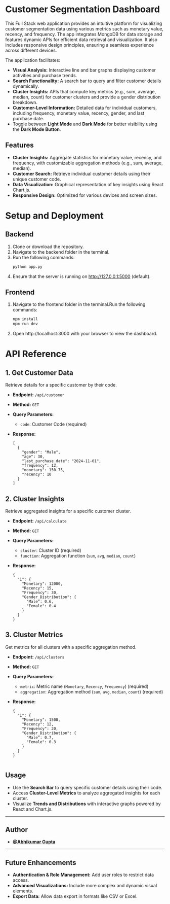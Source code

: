 # Customer Segmentation Dashboard  

This Full Stack web application provides an intuitive platform for visualizing customer segmentation data using various metrics such as monetary value, recency, and frequency. The app integrates MongoDB for data storage and features dynamic APIs for efficient data retrieval and visualization. It also includes responsive design principles, ensuring a seamless experience across different devices.

The application facilitates:  
- **Visual Analysis:** Interactive line and bar graphs displaying customer activities and purchase trends.  
- **Search Functionality:** A search bar to query and filter customer details dynamically.  
- **Cluster Insights:** APIs that compute key metrics (e.g., sum, average, median, count) for customer clusters and provide a gender distribution breakdown.  
- **Customer-Level Information:** Detailed data for individual customers, including frequency, monetary value, recency, gender, and last purchase date.  
- Toggle between **Light Mode** and **Dark Mode** for better visibility using the **Dark Mode Button**.  
## Features  
- **Cluster Insights:** Aggregate statistics for monetary value, recency, and frequency, with customizable aggregation methods (e.g., sum, average, median).  
- **Customer Search:** Retrieve individual customer details using their unique customer code.  
- **Data Visualization:** Graphical representation of key insights using React Chart.js.  
- **Responsive Design:** Optimized for various devices and screen sizes.  

# Setup and Deployment  

## Backend  
1. Clone or download the repository.  
2. Navigate to the backend folder in the terminal.  
3. Run the following commands:  
   ```bash
   python app.py
4. Ensure that the server is running on http://127.0.0.1:5000 (default).


## Frontend
1. Navigate to the frontend folder in the terminal.Run the following commands:
   ```bash
   npm install
   npm run dev 
5. Open http://localhost:3000 with your browser to view the dashboard.



# API Reference  

## 1. Get Customer Data  
Retrieve details for a specific customer by their code.  

- **Endpoint:** `/api/customer`  
- **Method:** `GET`  
- **Query Parameters:**  
  - `code`: Customer Code (required)  

- **Response:**  
  ```<json>
  [
    {
      "gender": "Male",
      "age": 30,
      "last_purchase_date": "2024-11-01",
      "frequency": 12,
      "monetary": 150.75,
      "recency": 10
    }
  ]

## 2. Cluster Insights  
Retrieve aggregated insights for a specific customer cluster.  

- **Endpoint:** `/api/calculate`  
- **Method:** `GET`  
- **Query Parameters:**  
  - `cluster`: Cluster ID (required)  
  - `function`: Aggregation function (`sum`, `avg`, `median`, `count`)  

- **Response:**  
  ```<json>
  {
    "1": {
      "Monetary": 12000,
      "Recency": 15,
      "Frequency": 30,
      "Gender_Distribution": {
        "Male": 0.6,
        "Female": 0.4
      }
    }
  }

## 3. Cluster Metrics  
Get metrics for all clusters with a specific aggregation method.  

- **Endpoint:** `/api/clusters`  
- **Method:** `GET`  
- **Query Parameters:**  
  - `metric`: Metric name (`Monetary`, `Recency`, `Frequency`) (required)  
  - `aggregation`: Aggregation method (`sum`, `avg`, `median`, `count`) (required)  

- **Response:**  
  ```<json>
  {
    "1": {
      "Monetary": 1500,
      "Recency": 12,
      "Frequency": 20,
      "Gender_Distribution": {
        "Male": 0.7,
        "Female": 0.3
      }
    }
  }


## Usage  
- Use the **Search Bar** to query specific customer details using their code.  
- Access **Cluster-Level Metrics** to analyze aggregated insights for each cluster.  
- Visualize **Trends and Distributions** with interactive graphs powered by React and Chart.js.  

---

## Author

- **[@Abhikumar Gupta](https://github.com/Abhi87374)**  

---

## Future Enhancements  
- **Authentication & Role Management:** Add user roles to restrict data access.  
- **Advanced Visualizations:** Include more complex and dynamic visual elements.  
- **Export Data:** Allow data export in formats like CSV or Excel.  

